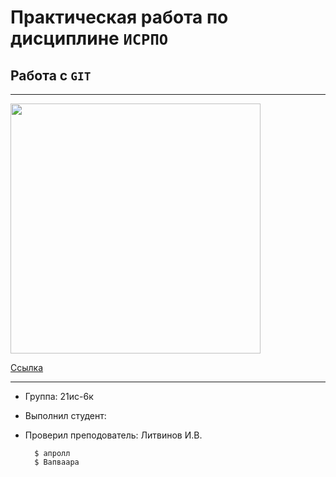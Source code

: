 # Практическая работа по дисциплине ``ИСРПО``

## Работа с ``GIT``

-----

<p allign="center"><img src = "https://encrypted-tbn0.gstatic.com/images?q=tbn:ANd9GcQzE9mOx2LZ2fCzXGomsPiYtOmaarfQqbAUXQ&usqp=CAU" width ="400"></p>

<p><a href = "https://github.com">Ссылка</a></p>

-----

* Группа: 21ис-6к
* Выполнил студент:
* Проверил преподователь: Литвинов И.В.

        $ апролл
        $ Вапваара